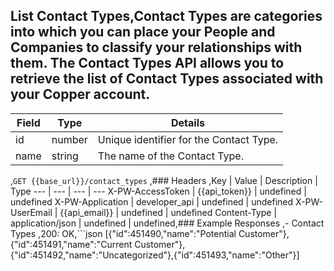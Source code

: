 ## List Contact Types,Contact Types are categories into which you can place your People and Companies to classify your relationships with them. The Contact Types API allows you to retrieve the list of Contact Types associated with your Copper account.


|Field|Type|Details|
|---|---|---|
|id|number|Unique identifier for the Contact Type.|
|name|string|The name of the Contact Type.|
,```GET {{base_url}}/contact_types```
,### Headers
,Key | Value | Description | Type
--- | --- | --- | ---
X-PW-AccessToken | {{api_token}} | undefined | undefined
X-PW-Application | developer_api | undefined | undefined
X-PW-UserEmail | {{api_email}} | undefined | undefined
Content-Type | application/json | undefined | undefined,### Example Responses
,- Contact Types
,200: OK,```json
[{"id":451490,"name":"Potential Customer"},{"id":451491,"name":"Current Customer"},{"id":451492,"name":"Uncategorized"},{"id":451493,"name":"Other"}]
```